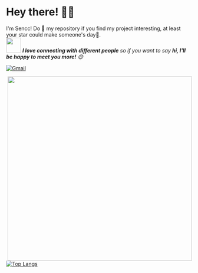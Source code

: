 <!-- Greeting -->
# Hey there! :wave::smiley:

<!--Introduction -->
I'm Sencc! Do :star2: my repository if you find my project interesting, at least your star could make someone's day:pray:.
<br>
<img src="https://media.giphy.com/media/LnQjpWaON8nhr21vNW/giphy.gif" width="40"> <em><b>I love connecting with different people</b> so if you want to say <b>hi, I'll be happy to meet you more!</b> :blush:</em>

<!-- Your badges -->
[![Gmail](https://img.shields.io/badge/-Sencc-c14438?style=flat&logo=Gmail&logoColor=white)](mailto:1176927355@qq.com)

<img width="500" height="auto" align="right" alt="" src="https://github-readme-stats.vercel.app/api?username=Sencc">
<!-- ![Dusai's GitHub stats](https://github-readme-stats.vercel.app/api?username=Sencc) -->

[![Top Langs](https://github-readme-stats.vercel.app/api/top-langs/?username=Sencc&layout=compact)](https://github.com/anuraghazra/github-readme-stats)
